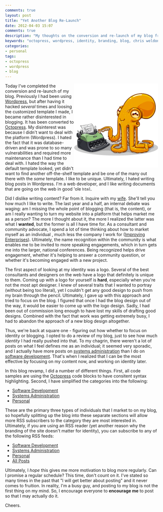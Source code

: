 ```yaml
---
comments: true
layout: post
title: "Yet Another Blog Re-Launch"
date: 2012-04-03 15:07
comments: true
description: "My thoughts on the conversion and re-launch of my blog from Wordpress to Octopress and how personal brands and identity affected that decision."
keywords: "octopress, wordpress, identity, branding, blog, chris weldon"
categories: 
- personal
tags:
- octopress
- wordpress
- blog
---
```


<img src="/images/posts/octopress-logo.png" width="277" height="277" alt="Octopress" style="float: right" />

Today I've completed the conversion and re-launch of my blog. Previously I had been using <a href="http://www.wordpress.org/">Wordpress</a>, but after having it hacked <em>several</em> times and loosing the customized template I made, I became rather disinterested in blogging. It has been converted to <a href="http://octopress.org">Octopress</a>. My disinterest was because I didn't want to deal with the platform (Wordpress). I hated the fact that it was database-driven and was prone to so many vulnerabilities and required more maintenance than I had time to deal with. I hated the way the default template looked, yet didn't want to find another off-the-shelf template and be one of the many out there with the <em>same</em> template. I like to be unique. Ultimately, I hated writing blog posts in Wordpress. I'm a web developer, and I like writing documents that are going on the web in good 'ole <code>html</code>. 

<!--more-->


Did I dislike writing content? Far from it. Inquire with my <a href="http://www.ladyalissiya.net/">wife</a>. She'll tell you how much I like to write. The last year and a half, an internal debate was waging: am I missing the whole point of blogging (that is, the content), or am I really wanting to turn my website into a platform that helps market me as a person? The more I thought about it, the more I realized the latter was what I <strong>wanted</strong>, but the former is all I have time for. As a consultant and community advocate,  I spend a lot of time thinking about how to market myself as an individual , much less the company I work for (<a href="http://www.improvingenterprises.com/">Improving Enterprises</a>). Ultimately, the name recognition within the community is what enables me to be invited to more speaking engagements, which in turn gets me into the larger, national conferences. Being recognized helps drive engagement, whether it's helping to answer a community question, or whether it's becoming engaged with a new project. 


The first aspect of looking at my identity was a logo. Several of the best consultants and designers on the web have a logo that definitely is unique to them. Coming up with a logo for yourself is <strong>hard</strong>, especially when you're not the most apt designer. I knew of several traits that I wanted to portray (without being too literal), yet I couldn't get any good design to push from my brain through the pencil. Ultimately, I gave up with this approach and tried to focus on the blog. I figured that once I had the blog design out of the way, it would be easier to come up with the logo design. Sadly, I had been out of commission long enough to have lost my skills of drafting good designs. Combined with the fact that work was getting extremely busy, I had to abandon the approach of a new blog design altogether. 


Thus, we're back at square one - figuring out how whether to focus on identity or blogging. I opted to do a review of my blog, just to see how much <em>identity</em> I had really pushed into that. To my chagrin, there weren't a lot of posts on what I feel defines me as an individual; it seemed very sporadic, and I actually have more posts on <a href="/blog/categories/systems-administration/">systems administration</a> than I do on <a href="/blog/categories/software-development/">software development</a>. That's when  I realized that I can be the most effective by focusing on my content now, and working on identity later. 


In this blog revamp, I did a number of different things. First, all code samples are using the <a href="http://octopress.org/">Octopress</a> code blocks to have consitent syntax highlighting. Second, I have simplified the categories into the following:

<ul>
    <li><a href="/blog/categories/software-development">Software Development</a></li>
    <li><a href="/blog/categories/systems-administration">Systems Administration</a></li>
    <li><a href="/blog/categories/personal">Personal</a></li>
</ul>

These are the primary three types of individuals that I market to on my blog, so hopefully splitting up the blog into these separate sections will allow more RSS subscribers to the category they are most interested in. Ultimately, if you are using an RSS reader (yet another reason why the branding of the site doesn't matter for identity), you can subscribe to any of the following RSS feeds:

<ul>
    <li><a href="http://feeds.feedburner.com/chrisweldon/software-development">Software Development</a></li>
    <li><a href="http://feeds.feedburner.com/chrisweldon/systems-administration">Systems Administration</a></li>
    <li><a href="http://feeds.feedburner.com/chrisweldon/personal">Personal</a></li>
    <li><a href="http://feeds.feedburner.com/chrisweldon/vCab">All Posts</a></li>
</ul>

Ultimately, I <em>hope</em> this gives me more motivation to blog more regularly. Can I promise a regular schedule? This time, don't count on it. I've stated so many times in the past that "I will get better about posting" and it never comes to fruition. In reality, I'm a busy guy, and posting to my blog is not the first thing on my mind. So, I encourage everyone to <strong>encourage me</strong> to post so that I may actually do it. 

Cheers.
